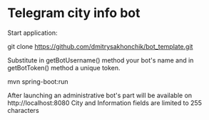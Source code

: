 # Telegram city info bot

Start application:

git clone https://github.com/dmitrysakhonchik/bot_template.git

Substitute in getBotUsername() method your bot's name and in getBotToken() method a unique token.

mvn spring-boot:run

After launching an administrative bot's part will be available on http://localhost:8080
City and Information fields are limited to 255 characters
